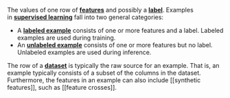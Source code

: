 The values of one row of [**features**](https://developers.google.com/machine-learning/glossary#feature) and possibly a [**label**](https://developers.google.com/machine-learning/glossary#label). Examples in [**supervised learning**](https://developers.google.com/machine-learning/glossary#supervised_machine_learning) fall into two general categories:

- A [**labeled example**](https://developers.google.com/machine-learning/glossary#labeled_example) consists of one or more features and a label. Labeled examples are used during training.
- An [**unlabeled example**](https://developers.google.com/machine-learning/glossary#unlabeled_example) consists of one or more features but no label. Unlabeled examples are used during inference.

The row of a [**dataset**](https://developers.google.com/machine-learning/glossary#dataset) is typically the raw source for an example. That is, an example typically consists of a subset of the columns in the dataset. Furthermore, the features in an example can also include [[synthetic features]], such as [[feature crosses]].